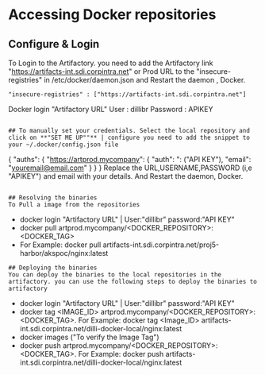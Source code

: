 # Accessing Docker repositories 

## Configure & Login 

To Login to the Artifactory. you need to add the Artifactory link "https://artifacts-int.sdi.corpintra.net" or Prod URL to the "insecure-registries" in /etc/docker/daemon.json and Restart the daemon , Docker.

```
"insecure-registries" : ["https://artifacts-int.sdi.corpintra.net"]
```
Docker login "Artifactory URL"
User : dillibr
Password : APIKEY 
```

## To manually set your credentials. Select the local repository and click on **"SET ME UP""** | configure you need to add the snippet to your ~/.docker/config.json file

```
   {
    "auths": {
        "https://artprod.mycompany": {
            "auth": "<USERNAME>:<PASSWORD> ("API KEY"),
            "email": "youremail@email.com"
        }
    }
}
Replace the URL,USERNAME,PASSWORD (i,e "APIKEY") and email with your details. And Restart the daemon, Docker.
```
 
## Resolving the binaries
To Pull a image from the repositories

```
- docker login "Artifactory URL" | User:"dillibr" password:"API KEY"
- docker pull artprod.mycompany/<DOCKER_REPOSITORY>:<DOCKER_TAG>  
- For Example: docker pull artifacts-int.sdi.corpintra.net/proj5-harbor/akspoc/nginx:latest
```
## Deploying the binaries
You can deploy the binaries to the local repositories in the artifactory. you can use the following steps to deploy the binaries to artifactory
```
-	docker login "Artifactory URL" | User:"dillibr" password:"API KEY"
-	docker tag <IMAGE_ID> artprod.mycompany/<DOCKER_REPOSITORY>:<DOCKER_TAG>. For Example: docker tag <Image_ID> artifacts-int.sdi.corpintra.net/dilli-docker-local/nginx:latest
- docker images ("To verify the Image Tag")
-	docker push artprod.mycompany/<DOCKER_REPOSITORY>:<DOCKER_TAG>. For Example: docker push artifacts-int.sdi.corpintra.net/dilli-docker-local/nginx:latest
```